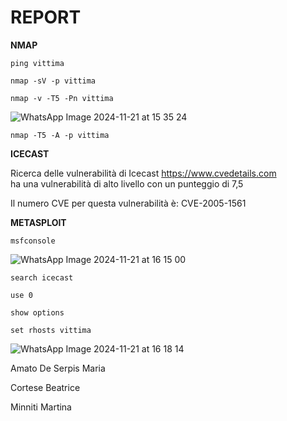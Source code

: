 # REPORT

**NMAP**

```ping vittima ```


```nmap -sV -p vittima ```


```nmap -v -T5 -Pn vittima```

![WhatsApp Image 2024-11-21 at 15 35 24](https://github.com/user-attachments/assets/efaa54c3-569b-4b48-bbc1-302e0891eb70)


```nmap -T5 -A -p vittima ```






**ICECAST**

Ricerca delle vulnerabilità di Icecast  https://www.cvedetails.com  
ha una vulnerabilità di alto livello con un punteggio di 7,5

Il numero CVE per questa vulnerabilità è: 
CVE-2005-1561

**METASPLOIT** 

```msfconsole ```

![WhatsApp Image 2024-11-21 at 16 15 00](https://github.com/user-attachments/assets/9868a73d-b8fa-4050-a2d7-d42f47641f71)

```search icecast```

```use 0```

```show options```

```set rhosts vittima ```

![WhatsApp Image 2024-11-21 at 16 18 14](https://github.com/user-attachments/assets/9c540cbe-0c93-4888-b80b-2b3cf9e462aa)






Amato De Serpis Maria

Cortese Beatrice 

Minniti Martina 
